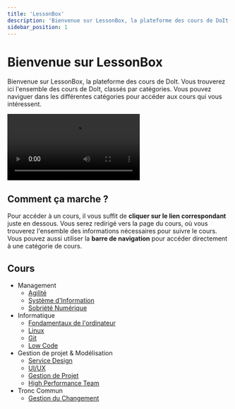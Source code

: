```yaml
---
title: 'LessonBox'
description: 'Bienvenue sur LessonBox, la plateforme des cours de DoIt'
sidebar_position: 1
---
```


# Bienvenue sur LessonBox
Bienvenue sur LessonBox, la plateforme des cours de DoIt. Vous trouverez ici l'ensemble des cours de DoIt, classés par catégories. Vous pouvez naviguer dans les différentes catégories pour accéder aux cours qui vous intéressent.

<div style={{'margin': 'auto', 'width': 'fit-content'}}>
<video style={{'max-height': 'min(50vh, 300px)'}} controls autoplay loop>
  <source src="/do-it/vid/happy_cat.mp4" type="video/mp4"/>
  Your browser does not support the video tag.
</video>
</div>

## Comment ça marche ?
Pour accéder à un cours, il vous suffit de **cliquer sur le lien correspondant** juste en dessous. Vous serez redirigé vers la page du cours, où vous trouverez l'ensemble des informations nécessaires pour suivre le cours.\
Vous pouvez aussi utiliser la **barre de navigation** pour accéder directement à une catégorie de cours.

## Cours
- Management
    - [Agilité](/cours/management/agile)
    - [Système d'Information](/cours/management/si)
    - [Sobriété Numérique](/cours/management/sobriete)
- Informatique
    - [Fondamentaux de l'ordinateur](/cours/info/bases/ordinateur)
    - [Linux](/cours/info/bases/linux)
    - [Git](/cours/info/bases/git)
    - [Low Code](/cours/info/low_code)
- Gestion de projet & Modélisation
    - [Service Design](/cours/gestion_modelisation/service_design)
    - [UI/UX](/cours/gestion_modelisation/uiux)
    - [Gestion de Projet](/cours/gestion_modelisation/gdp)
    - [High Performance Team](/cours/gestion_modelisation/hpt)
- Tronc Commun
    - [Gestion du Changement](/cours/tronc_commun/change_management)
